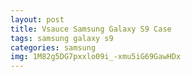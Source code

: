 ```yaml
---
layout: post
title: Vsauce Samsung Galaxy S9 Case
tags: samsung galaxy s9
categories: samsung
img: 1M82g5DG7pxxlo09i_-xmu5iG69GawHDx
---
```

